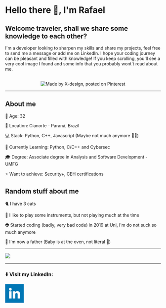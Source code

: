 <h1>Hello there 👋, I'm Rafael</h1>
<h2>Welcome traveler, shall we share some knowledge to each other?</h2>
<p>I'm a developer looking to sharpen my skills and share my projects, feel free to send me a message or add me on LinkedIn. I hope your coding journey can be pleasant and filled with knowledge! If you keep scrolling, you'll see a very cool image I found and some info that you probably wont't read about me.</p>

<br/>
<div align="center">
  <img alt="Made by X-design, posted on Pinterest" src="https://user-images.githubusercontent.com/54647722/172732931-6c1ddfb0-d146-492b-b523-680f3ea408c7.gif">
</div>

<hr/>

<h2>About me</h2>
<p>🍰 Age: 32</p>
<p>🚩 Location: Cianorte - Paraná, Brazil</p>
<p>💻 Stack: Python, C++, Javascript (Maybe not much anymore 😶‍🌫️)</p>
<p>📘 Currently Learning: Python, C/C++ and Cybersec </p>
<p>🎓 Degree: Associate degree in Analysis and Software Development - UMFG</p>
<p>⭐ Want to achieve: Security+, CEH certifications </p>

<h2>Random stuff about me</h2>
<p>🐈 I have 3 cats</p>
<p>🎸 I like to play some instruments, but not playing much at the time</p>
<p>👽 Started coding (badly, very bad code) in 2019 at Uni, I'm do not suck so much anymore</p>
<p>🧒 I'm now a father (Baby is at the oven, not literal 🤣)</p>

<hr>

<div>
   <img height="auto" width:"100%" src="https://github-readme-stats.vercel.app/api/top-langs/?username=rafaelnacle&theme=tokyonight&hide=html,css,scss,makefile,shell">
</div>

<hr/>

<div style="display: inline_block;">
  <h3>⬇️ Visit my LinkedIn:</h3>
  <a href="https://www.linkedin.com/in/rafael-nacle/">
    <img height="60em" src="https://github.com/edent/SuperTinyIcons/blob/master/images/svg/linkedin.svg">
  </a>
</div>
